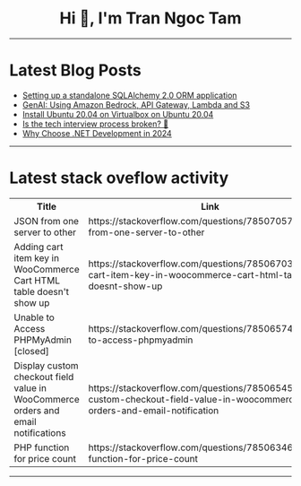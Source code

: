 <h1 align="center">Hi 👋, I'm Tran Ngoc Tam</h1>

---

# Latest Blog Posts 
<!-- BLOG-POST-LIST:START -->
- [Setting up a standalone SQLAlchemy 2.0 ORM application](https://dev.to/devsnorte/setting-up-a-standalone-sqlalchemy-20-orm-application-298c)
- [GenAI: Using Amazon Bedrock, API Gateway, Lambda and S3](https://dev.to/aws-builders/genai-using-amazon-bedrock-api-gateway-lambda-and-s3-j6e)
- [Install Ubuntu 20.04 on Virtualbox on Ubuntu 20.04](https://dev.to/nullity/install-ubuntu-2004-on-virtualbox-on-ubuntu-2004-pck)
- [Is the tech interview process broken? 🚨](https://dev.to/huseyn0w/is-the-tech-interview-process-broken-68e)
- [Why Choose .NET Development in 2024](https://dev.to/whotarusharora/why-choose-net-development-in-2024-28g3)
<!-- BLOG-POST-LIST:END -->

---

# Latest stack oveflow activity
<table>
  <tr><th>Title</th><th>Link</th></tr>
  <!-- STACKOVERFLOW:START --><tr><td>JSON from one server to other</td><td>https://stackoverflow.com/questions/78507057/json-from-one-server-to-other</td></tr><tr><td>Adding cart item key in WooCommerce Cart HTML table doesn&#39;t show up</td><td>https://stackoverflow.com/questions/78506703/adding-cart-item-key-in-woocommerce-cart-html-table-doesnt-show-up</td></tr><tr><td>Unable to Access PHPMyAdmin [closed]</td><td>https://stackoverflow.com/questions/78506574/unable-to-access-phpmyadmin</td></tr><tr><td>Display custom checkout field value in WooCommerce orders and email notifications</td><td>https://stackoverflow.com/questions/78506545/display-custom-checkout-field-value-in-woocommerce-orders-and-email-notification</td></tr><tr><td>PHP function for price count</td><td>https://stackoverflow.com/questions/78506346/php-function-for-price-count</td></tr><!-- STACKOVERFLOW:END -->
</table>

---



